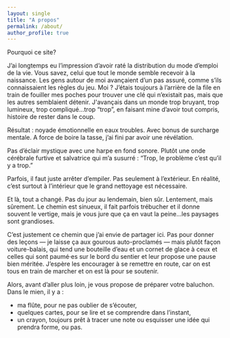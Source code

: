 ```yaml
---
layout: single
title: "A propos"
permalink: /about/
author_profile: true
---
```

Pourquoi ce site?

J’ai longtemps eu l’impression d’avoir raté la distribution du mode d’emploi de la vie. Vous savez, celui que tout le monde semble recevoir à la naissance.
Les gens autour de moi avançaient d’un pas assuré, comme s’ils connaissaient les règles du jeu. Moi ? J’étais toujours à l’arrière de la file en train de fouiller mes poches pour trouver une clé qui n’existait pas, mais que les autres semblaient détenir. J'avançais dans un monde trop bruyant, trop lumineux, trop compliqué…trop “trop”, en faisant mine d’avoir tout compris, histoire de rester dans le coup.

Résultat : noyade émotionnelle en eaux troubles. Avec bonus de surcharge mentale.
A force de boire la tasse, j’ai fini par avoir une révélation.

Pas d’éclair mystique avec une harpe en fond sonore. Plutôt une onde cérébrale furtive et salvatrice qui m’a susurré : “Trop, le problème c’est qu’il y a trop.”

Parfois, il faut juste arrêter d’empiler.
Pas seulement à l’extérieur. En réalité, c’est surtout à l’intérieur que le grand nettoyage est nécessaire.

Et là, tout a changé. 
Pas du jour au lendemain, bien sûr. Lentement, mais sûrement. 
Le chemin est sinueux, il fait parfois trébucher et il donne souvent le vertige, mais je vous jure que ça en vaut la peine...les paysages sont grandioses.

C’est justement ce chemin que j’ai envie de partager ici. Pas pour donner des leçons — je laisse ça aux gourous auto-proclamés — mais plutôt façon voiture-balais, qui tend une bouteille d’eau et un cornet de glace à ceux et celles qui sont paumé·es sur le bord du sentier et leur propose une pause bien méritée. J’espère les encourager à se remettre en route, car on est tous en train de marcher et on est là pour se soutenir.

Alors, avant d’aller plus loin, je vous propose de préparer votre baluchon.
Dans le mien, il y a :
- ma flûte, pour ne pas oublier de s’écouter,
- quelques cartes, pour se lire et se comprendre dans l’instant,
- un crayon, toujours prêt à tracer une note ou esquisser une idée qui prendra forme, ou pas.
